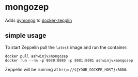 # mongozep

Adds [pymongo](https://api.mongodb.com/python/current/) to [docker-zepplin](https://github.com/dylanmei/docker-zeppelin)

## simple usage

To start Zeppelin pull the `latest` image and run the container:

```
docker pull ashwinjv/mongozep
docker run --rm -p 8080:8080 -p 8081:8081 ashwinjv/mongozep
```

Zeppelin will be running at `http://${YOUR_DOCKER_HOST}:8080`.
